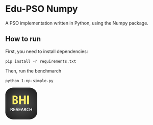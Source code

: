# Edu-PSO Numpy

A PSO implementation written in Python, using the Numpy package.

## How to run
First, you need to install dependencies:
```
pip install -r requirements.txt
```

Then, run the benchmarch
```
python 1-np-simple.py
```

[![BHI|Research Group](https://github.com/BHI-Research/Edu-PSO/blob/master/DEMO/logoBHI.png?raw=true)](https://bhi-research.github.io/)
